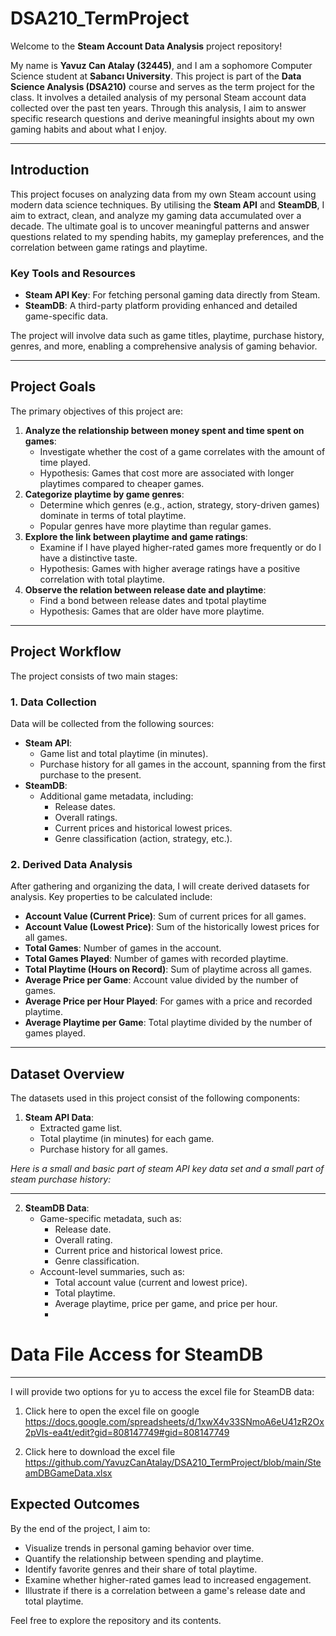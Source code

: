 # **DSA210_TermProject**

Welcome to the **Steam Account Data Analysis** project repository!

My name is **Yavuz Can Atalay (32445)**, and I am a sophomore Computer Science student at **Sabancı University**. This project is part of the **Data Science Analysis (DSA210)** course and serves as the term project for the class. It involves a detailed analysis of my personal Steam account data collected over the past ten years. Through this analysis, I aim to answer specific research questions and derive meaningful insights about my own gaming habits and about what I enjoy.

---

## **Introduction**

This project focuses on analyzing data from my own Steam account using modern data science techniques. By utilising the **Steam API** and **SteamDB**, I aim to extract, clean, and analyze my gaming data accumulated over a decade. The ultimate goal is to uncover meaningful patterns and answer questions related to my spending habits, my gameplay preferences, and the correlation between game ratings and playtime.

### **Key Tools and Resources**
- **Steam API Key**: For fetching personal gaming data directly from Steam.
- **SteamDB**: A third-party platform providing enhanced and detailed game-specific data.

The project will involve data such as game titles, playtime, purchase history, genres, and more, enabling a comprehensive analysis of gaming behavior.

---

## **Project Goals**

The primary objectives of this project are:

1. **Analyze the relationship between money spent and time spent on games**:
   - Investigate whether the cost of a game correlates with the amount of time played.
   - Hypothesis: Games that cost more are associated with longer playtimes compared to cheaper games.
2. **Categorize playtime by game genres**:
   - Determine which genres (e.g., action, strategy, story-driven games) dominate in terms of total playtime.
   - Popular genres have more playtime than regular games.
3. **Explore the link between playtime and game ratings**:
   - Examine if I have played higher-rated games more frequently or do I have a distinctive taste.
   - Hypothesis: Games with higher average ratings have a positive correlation with total playtime.
4. **Observe the relation between release date and playtime**:
   - Find a bond between release dates and tpotal playtime
   - Hypothesis: Games that are older have more playtime.

---

## **Project Workflow**

The project consists of two main stages:

### **1. Data Collection**
Data will be collected from the following sources:
- **Steam API**:
  - Game list and total playtime (in minutes).
  - Purchase history for all games in the account, spanning from the first purchase to the present.
- **SteamDB**:
  - Additional game metadata, including:
    - Release dates.
    - Overall ratings.
    - Current prices and historical lowest prices.
    - Genre classification (action, strategy, etc.).

### **2. Derived Data Analysis**
After gathering and organizing the data, I will create derived datasets for analysis. Key properties to be calculated include:
- **Account Value (Current Price)**: Sum of current prices for all games.
- **Account Value (Lowest Price)**: Sum of the historically lowest prices for all games.
- **Total Games**: Number of games in the account.
- **Total Games Played**: Number of games with recorded playtime.
- **Total Playtime (Hours on Record)**: Sum of playtime across all games.
- **Average Price per Game**: Account value divided by the number of games.
- **Average Price per Hour Played**: For games with a price and recorded playtime.
- **Average Playtime per Game**: Total playtime divided by the number of games played.

---

## **Dataset Overview**

The datasets used in this project consist of the following components:

1. **Steam API Data**:
   - Extracted game list.
   - Total playtime (in minutes) for each game.
   - Purchase history for all games.

_Here is a small and basic part of steam API key data set and a small part of steam purchase history:_







---
   
2. **SteamDB Data**:
   - Game-specific metadata, such as:
     - Release date.
     - Overall rating.
     - Current price and historical lowest price.
     - Genre classification.
   - Account-level summaries, such as:
     - Total account value (current and lowest price).
     - Total playtime.
     - Average playtime, price per game, and price per hour.
     - 


# **Data File Access for SteamDB**
---
I will provide two options for yu to access the excel file for SteamDB data:
1) Click here to open the excel file on google
https://docs.google.com/spreadsheets/d/1xwX4v33SNmoA6eU41zR2Ox2pVIs-ea4t/edit?gid=808147749#gid=808147749

3) Click here to download the excel file
https://github.com/YavuzCanAtalay/DSA210_TermProject/blob/main/SteamDBGameData.xlsx







## **Expected Outcomes**

By the end of the project, I aim to:
- Visualize trends in personal gaming behavior over time.
- Quantify the relationship between spending and playtime.
- Identify favorite genres and their share of total playtime.
- Examine whether higher-rated games lead to increased engagement.
- Illustrate if there is a correlation between a game's release date and total playtime.


Feel free to explore the repository and its contents.
